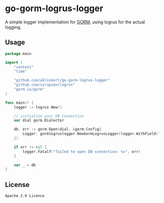 # go-gorm-logrus-logger

A simple logger implementation for [GORM](https://gorm.io/), using logrus for the actual logging.

## Usage

```go
package main

import (
	"context"
	"time"

	"github.com/aklinkert/go-gorm-logrus-logger"
	"github.com/sirupsen/logrus"
	"gorm.io/gorm"
)

func main() {
	logger := logrus.New()

	// initialize your DB Connection
	var dial gorm.Dialector

	db, err := gorm.Open(dial, &gorm.Config{
		Logger: gormlogruslogger.NewGormLogrusLogger(logger.WithField("component", "gorm"), 100 * time.Millisecond),
	})

	if err != nil {
		logger.Fatalf("failed to open DB connection: %v", err)
	}

	var _ = db
}
```


## License

    Apache 2.0 Licence

